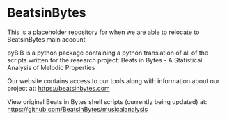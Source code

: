# BeatsinBytes
This is a placeholder repository for when we are able to relocate to BeatsinBytes main account

pyBiB is a python package containing a python translation of all of the scripts written for the research project: Beats in Bytes - A Statistical Analysis of Melodic Properties

Our website contains access to our tools along with information about our project at:
<https://beatsinbytes.com>

View original Beats in Bytes shell scripts (currently being updated) at:
<https://github.com/BeatsInBytes/musicalanalysis>